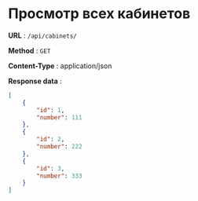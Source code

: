 #  Просмотр всех кабинетов


**URL** : `/api/cabinets/`

**Method** : `GET`

**Content-Type** : application/json

**Response data** :
```json
[
    {
        "id": 1,
        "number": 111
    },
    {
        "id": 2,
        "number": 222
    },
    {
        "id": 3,
        "number": 333
    }
]
```
